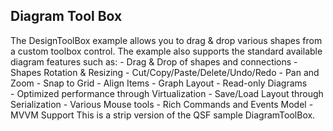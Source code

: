 ## Diagram Tool Box
The DesignToolBox example allows you to drag & drop various shapes from a custom toolbox control. The example also supports the standard available diagram features such as:
	- Drag & Drop of shapes and connections
	- Shapes Rotation & Resizing
	- Cut/Copy/Paste/Delete/Undo/Redo 
	- Pan and Zoom
	- Snap to Grid 
	- Align Items 
	- Graph Layout 
	- Read-only Diagrams  
	- Optimized performance through Virtualization 
	- Save/Load Layout through Serialization 
	- Various Mouse tools 
	- Rich Commands and Events Model 
	- MVVM Support 
This is a strip version of the QSF sample DiagramToolBox.

[//]: <keywords: layout, save, load, settingspane>